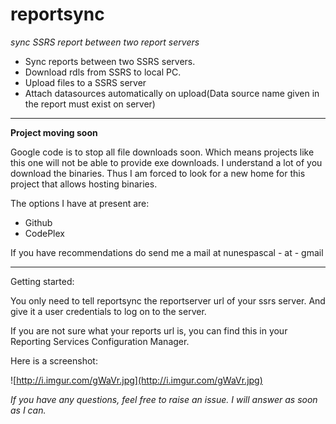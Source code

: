 # reportsync #
_sync SSRS report between two report servers_
  * Sync reports between two SSRS servers.
  * Download rdls from SSRS to local PC.
  * Upload files to a SSRS server
  * Attach datasources automatically on upload(Data source name given in the report must exist on server)


---


**Project moving soon**

Google code is to stop all file downloads soon. Which means projects like this one will not be able to provide exe downloads.
I understand a lot of you download the binaries.
Thus I am forced to look for a new home for this project that allows hosting binaries.

The options I have at present are:
  * Github
  * CodePlex

If you have recommendations do send me a mail at nunespascal - at - gmail


---


Getting started:

You only need to tell reportsync the reportserver url of your ssrs server.
And give it a user credentials to log on to the server.

If you are not sure what your reports url is, you can find this in your Reporting Services Configuration Manager.

Here is a screenshot:

![http://i.imgur.com/gWaVr.jpg](http://i.imgur.com/gWaVr.jpg)

_If you have any questions, feel free to raise an issue. I will answer as soon as I can._